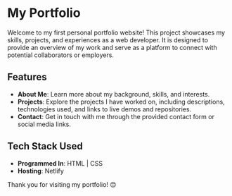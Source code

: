 # My Portfolio

Welcome to my first personal portfolio website! This project showcases my skills, projects, and experiences as a web developer. It is designed to provide an overview of my work and serve as a platform to connect with potential collaborators or employers.

## Features

- **About Me**: Learn more about my background, skills, and interests.
- **Projects**: Explore the projects I have worked on, including descriptions, technologies used, and links to live demos and repositories.
- **Contact**: Get in touch with me through the provided contact form or social media links.

## Tech Stack Used

- **Programmed In**: HTML | CSS
- **Hosting**: Netlify


Thank you for visiting my portfolio! 😊